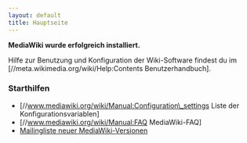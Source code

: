 ```yaml
---
layout: default
title: Hauptseite
---
```


**MediaWiki wurde erfolgreich installiert.**

Hilfe zur Benutzung und Konfiguration der Wiki-Software findest du im [//meta.wikimedia.org/wiki/Help:Contents Benutzerhandbuch].

### Starthilfen

-   [//www.mediawiki.org/wiki/Manual:Configuration\_settings Liste der Konfigurationsvariablen]
-   [//www.mediawiki.org/wiki/Manual:FAQ MediaWiki-FAQ]
-   [Mailingliste neuer MediaWiki-Versionen](https://lists.wikimedia.org/mailman/listinfo/mediawiki-announce)

